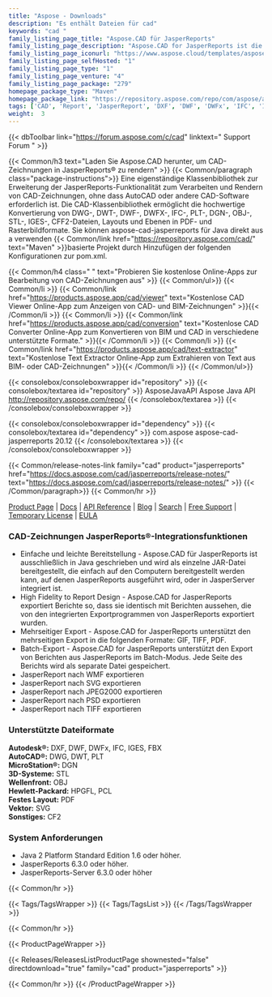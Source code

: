 ```yaml
---
title: "Aspose - Downloads"
description: "Es enthält Dateien für cad"
keywords: "cad "
family_listing_page_title: "Aspose.CAD für JasperReports"
family_listing_page_description: "Aspose.CAD for JasperReports ist die einzige Lösung auf dem Markt, die es ermöglicht, Berichte aus JasperReports in verschiedene Vektor- und Rasterbilddateiformate wie PDF, WMF, SVG, EMF, BMP, GIF, JPG, JPEG, DICOM, WEBP zu exportieren , JP2, JPEG2000, PNG, TIFF, PSD und arbeiten mit verschiedenen CAD- und BIM-Dateiformaten: DWG, DXF, DWT, DGN, DWF, DWFX, IFC, STL, IGES, PLT, CF2, OBJ, HPGL, IGS"
family_listing_page_iconurl: "https://www.aspose.cloud/templates/aspose/img/products/cad/aspose_cad-for-jasperreports.svg"
family_listing_page_selfHosted: "1"
family_listing_page_type: "1"
family_listing_page_venture: "4"
family_listing_page_package: "279"
homepage_package_type: "Maven"
homepage_package_link: "https://repository.aspose.com/repo/com/aspose/aspose-cad-jasperreports/"
tags: ['CAD', 'Report', 'JasperReport', 'DXF', 'DWF', 'DWFx', 'IFC', 'IGES', 'FBX', 'DWG', 'DWT', 'PLT', 'DGN', 'STL', 'OBJ', 'HPGFL', 'PCL', 'PDF', 'SVG', 'CF2', '3D', 'WMF', 'SVG', 'JPEG2000', 'PSD', 'TIFF', 'Java', 'JAR']
weight:  3
---
```


{{< dbToolbar link="https://forum.aspose.com/c/cad" linktext=" Support Forum " >}}

{{< Common/h3 text="Laden Sie Aspose.CAD herunter, um CAD-Zeichnungen in JasperReports® zu rendern"  >}}
{{< Common/paragraph class="package-instructions">}}
Eine eigenständige Klassenbibliothek zur Erweiterung der JasperReports-Funktionalität zum Verarbeiten und Rendern von CAD-Zeichnungen, ohne dass AutoCAD oder andere CAD-Software erforderlich ist. Die CAD-Klassenbibliothek ermöglicht die hochwertige Konvertierung von DWG-, DWT-, DWF-, DWFX-, IFC-, PLT-, DGN-, OBJ-, STL-, IGES-, CFF2-Dateien, Layouts und Ebenen in PDF- und Rasterbildformate.
Sie können aspose-cad-jasperreports für Java direkt aus a verwenden
{{< Common/link href="https://repository.aspose.com/cad/" text="Maven"  >}}basierte Projekt durch Hinzufügen der folgenden Konfigurationen zur pom.xml.

{{< Common/h4 class=" " text="Probieren Sie kostenlose Online-Apps zur Bearbeitung von CAD-Zeichnungen aus" >}}
{{< Common/ul>}}
{{< Common/li >}}
{{< Common/link href="https://products.aspose.app/cad/viewer" text="Kostenlose CAD Viewer Online-App zum Anzeigen von CAD- und BIM-Zeichnungen"  >}}{{< /Common/li >}}
{{< Common/li >}}
{{< Common/link href="https://products.aspose.app/cad/conversion" text="Kostenlose CAD Converter Online-App zum Konvertieren von BIM und CAD in verschiedene unterstützte Formate."  >}}{{< /Common/li >}}
{{< Common/li >}}
{{< Common/link href="https://products.aspose.app/cad/text-extractor" text="Kostenlose Text Extractor Online-App zum Extrahieren von Text aus BIM- oder CAD-Zeichnungen"  >}}{{< /Common/li >}}
{{< /Common/ul>}}

{{< consolebox/consoleboxwrapper id="repository" >}}
   {{< consolebox/textarea id="repository" >}}
      <repository>
      <id>AsposeJavaAPI</id>
      <name>Aspose Java API</name>
      <url>http://repository.aspose.com/repo/</url>
      </repository>
   {{< /consolebox/textarea >}}
{{< /consolebox/consoleboxwrapper >}}

{{< consolebox/consoleboxwrapper id="dependency" >}}
   {{< consolebox/textarea id="dependency" >}}
      <dependency>
      <groupId>com.aspose</groupId>
      <artifactId>aspose-cad-jasperreports</artifactId>
      <version>20.12</version>
      </dependency>
   {{< /consolebox/textarea >}}
{{< /consolebox/consoleboxwrapper >}}

{{< Common/release-notes-link family="cad" product="jasperreports" href="https://docs.aspose.com/cad/jasperreports/release-notes/" text="https://docs.aspose.com/cad/jasperreports/release-notes/"  >}}
{{< /Common/paragraph>}}
{{< Common/hr >}}

[Product Page](https://products.aspose.com/cad/jasperreports/) | [Docs](https://docs.aspose.com/cad/jasperreports/) | [API Reference](https://reference.aspose.com/cad/) | [Blog](https://blog.aspose.com/category/cad/) | [Search](https://search.aspose.com/) | [Free Support](https://forum.aspose.com/c/cad/19) | [Temporary License](https://purchase.aspose.com/temporary-license) | [EULA](https://about.aspose.com/legal/eula/)

### CAD-Zeichnungen JasperReports®-Integrationsfunktionen

- Einfache und leichte Bereitstellung - Aspose.CAD für JasperReports ist ausschließlich in Java geschrieben und wird als einzelne JAR-Datei bereitgestellt, die einfach auf den Computern bereitgestellt werden kann, auf denen JasperReports ausgeführt wird, oder in JasperServer integriert ist.
- High Fidelity to Report Design - Aspose.CAD for JasperReports exportiert Berichte so, dass sie identisch mit Berichten aussehen, die von den integrierten Exportprogrammen von JasperReports exportiert wurden.
- Mehrseitiger Export - Aspose.CAD for JasperReports unterstützt den mehrseitigen Export in die folgenden Formate: GIF, TIFF, PDF.
- Batch-Export - Aspose.CAD for JasperReports unterstützt den Export von Berichten aus JasperReports im Batch-Modus. Jede Seite des Berichts wird als separate Datei gespeichert.
- JasperReport nach WMF exportieren
- JasperReport nach SVG exportieren
- JasperReport nach JPEG2000 exportieren
- JasperReport nach PSD exportieren
- JasperReport nach TIFF exportieren

### Unterstützte Dateiformate

**Autodesk®:** DXF, DWF, DWFx, IFC, IGES, FBX\
**AutoCAD®:** DWG, DWT, PLT\
**MicroStation®:** DGN\
**3D-Systeme:** STL\
**Wellenfront:** OBJ\
**Hewlett-Packard:** HPGFL, PCL\
**Festes Layout:** PDF\
**Vektor:** SVG\
**Sonstiges:** CF2

### System Anforderungen

- Java 2 Platform Standard Edition 1.6 oder höher.
- JasperReports 6.3.0 oder höher.
- JasperReports-Server 6.3.0 oder höher

{{< Common/hr >}}

{{< Tags/TagsWrapper >}}
 {{< Tags/TagsList >}}
{{< /Tags/TagsWrapper >}}

{{< Common/hr >}}

{{< ProductPageWrapper >}}
<!-- ReleasesListProductPage-->
   {{< Releases/ReleasesListProductPage shownested="false"  directdownload="true" family="cad" product="jasperreports" >}}
<!-- /ReleasesListProductPage-->
{{< Common/hr >}}
{{< /ProductPageWrapper >}}

